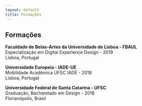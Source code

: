 ```yaml
---
layout: default
title: Formações
---
```


<h2>Formações</h2>
<p><strong>Faculdade de Belas-Artes da Universidade de Lisboa - FBAUL</strong>
<br>Especialização em Digital Experience Design - 2019<br>Lisboa, Portugal</p>
<p><strong>Universidade Europeia - IADE-UE</strong><br>
Mobilidade Acadêmica UFSC IADE - 2018<br>Lisboa, Portugal</p>
<p><strong>Universidade Federal de Santa Catarina - UFSC</strong><br>Graduação, Bacharelado em Design - 2018<br>Florianópolis, Brasil</p>
